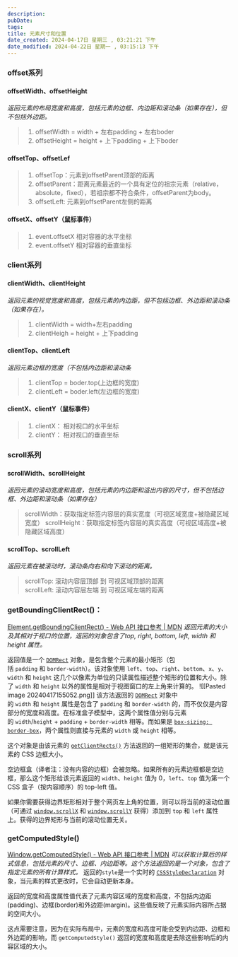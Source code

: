 ```yaml
---
description: 
pubDate:
tags: 
title: 元素尺寸和位置
date_created: 2024-04-17日 星期三 , 03:21:21 下午
date_modified: 2024-04-22日 星期一 , 03:15:13 下午
---
```

### offset系列

#### offsetWidth、offsetHeight

*返回元素的布局宽度和高度，包括元素的边框、内边距和滚动条（如果存在），但不包括外边距。*
> 1. offsetWidth = width + 左右padding + 左右boder
> 2. offsetHeight = height + 上下padding + 上下boder


#### offsetTop、offsetLef

> 1. offsetTop：元素到offsetParent顶部的距离
> 2. offsetParent：距离元素最近的一个具有定位的祖宗元素（relative，absolute，fixed），若祖宗都不符合条件，offsetParent为body。
> 3. offsetLeft: 元素到offsetParent左侧的距离


#### offsetX、offsetY（鼠标事件）

> 1. event.offsetX 相对容器的水平坐标
> 2. event.offsetY 相对容器的垂直坐标

### client系列

#### clientWidth、clientHeight

*返回元素的视觉宽度和高度，包括元素的内边距，但不包括边框、外边距和滚动条（如果存在）。*
> 1. clientWidth = width+左右padding
> 2. clientHeigh = height + 上下padding

#### clientTop、clientLeft
*返回元素边框的宽度（不包括内边距和滚动条*
> 1. clientTop = boder.top(上边框的宽度)
> 2. clientLeft = boder.left(左边框的宽度)

#### clientX、clientY（鼠标事件）

> 1. clientX： 相对视口的水平坐标
> 2. clientY： 相对视口的垂直坐标

### scroll系列

#### scrollWidth、scrollHeight

*返回元素的滚动宽度和高度，包括元素的内边距和溢出内容的尺寸，但不包括边框、外边距和滚动条（如果存在）*
> scrollWidth：获取指定标签内容层的真实宽度（可视区域宽度+被隐藏区域宽度） scrollHeight：获取指定标签内容层的真实高度（可视区域高度+被隐藏区域高度）

#### scrollTop、scrollLeft

*返回元素在被滚动时，滚动条向右和向下滚动的距离。*
> scrollTop: 滚动内容层顶部 到 可视区域顶部的距离  
> scrollLeft: 滚动内容层左端 到 可视区域左端的距离


### getBoundingClientRect()：
[Element.getBoundingClientRect() - Web API 接口参考 | MDN](https://developer.mozilla.org/zh-CN/docs/Web/API/Element/getBoundingClientRect)
*返回元素的大小及其相对于视口的位置，返回的对象包含了top, right, bottom, left, width 和 height 属性。*

返回值是一个 [`DOMRect`](https://developer.mozilla.org/zh-CN/docs/Web/API/DOMRect) 对象，是包含整个元素的最小矩形（包括 `padding` 和 `border-width`）。该对象使用 `left`、`top`、`right`、`bottom`、`x`、`y`、`width` 和 `height` 这几个以像素为单位的只读属性描述整个矩形的位置和大小。除了 `width` 和 `height` 以外的属性是相对于视图窗口的左上角来计算的。
![[Pasted image 20240417155052.png]]
该方法返回的 [`DOMRect`](https://developer.mozilla.org/zh-CN/docs/Web/API/DOMRect) 对象中的 `width` 和 `height` 属性是包含了 `padding` 和 `border-width` 的，而不仅仅是内容部分的宽度和高度。在标准盒子模型中，这两个属性值分别与元素的 `width`/`height` + `padding` + `border-width` 相等。而如果是 [`box-sizing: border-box`](https://developer.mozilla.org/zh-CN/docs/Web/CSS/box-sizing)，两个属性则直接与元素的 `width` 或 `height` 相等。

这个对象是由该元素的 [`getClientRects()`](https://developer.mozilla.org/zh-CN/docs/Web/API/Element/getClientRects "getClientRects()") 方法返回的一组矩形的集合，就是该元素的 CSS 边框大小。

空边框盒（译者注：没有内容的边框）会被忽略。如果所有的元素边框都是空边框，那么这个矩形给该元素返回的 `width`、`height` 值为 0，`left`、`top` 值为第一个 CSS 盒子（按内容顺序）的 top-left 值。

如果你需要获得边界矩形相对于整个网页左上角的位置，则可以将当前的滚动位置（可通过 [`window.scrollX`](https://developer.mozilla.org/zh-CN/docs/Web/API/Window/scrollX) 和 [`window.scrollY`](https://developer.mozilla.org/zh-CN/docs/Web/API/Window/scrollY) 获得）添加到 `top` 和 `left` 属性上。获得的边界矩形与当前的滚动位置无关。

### getComputedStyle()
[Window.getComputedStyle() - Web API 接口参考 | MDN](https://developer.mozilla.org/zh-CN/docs/Web/API/Window/getComputedStyle)
*可以获取计算后的样式信息，包括元素的尺寸、边框、内边距等。这个方法返回的是一个对象，包含了指定元素的所有计算样式。*
返回的`style`是一个实时的 [`CSSStyleDeclaration`](https://developer.mozilla.org/zh-CN/docs/Web/API/CSSStyleDeclaration) 对象，当元素的样式更改时，它会自动更新本身。

返回的宽度和高度属性值代表了元素内容区域的宽度和高度，不包括内边距(padding)、边框(border)和外边距(margin)。这些值反映了元素实际内容所占据的空间大小。

这点需要注意，因为在实际布局中，元素的宽度和高度可能会受到内边距、边框和外边距的影响，而 `getComputedStyle()` 返回的宽度和高度是去除这些影响后的内容区域的大小。